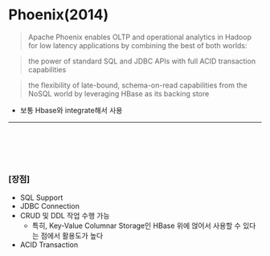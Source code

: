 # Phoenix(2014)
> Apache Phoenix enables OLTP and operational analytics in Hadoop for low latency applications by combining the best of both worlds:

> the power of standard SQL and JDBC APIs with full ACID transaction capabilities

> the flexibility of late-bound, schema-on-read capabilities from the NoSQL world by leveraging HBase as its backing store
* 보통 Hbase와 integrate해서 사용

<hr>
<br>

##
####

<br>

### [장점]
* SQL Support
* JDBC Connection
* CRUD 및 DDL 작업 수행 가능
  * 특히, Key-Value Columnar Storage인 HBase 위에 얹어서 사용할 수 있다는 점에서 활용도가 높다
* ACID Transaction

<br>
